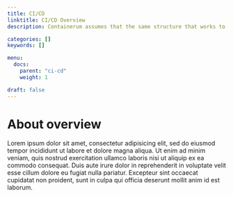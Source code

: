 ```yaml
---
title: CI/CD
linktitle: CI/CD Overview
description: Containerum assumes that the same structure that works to organize your source content is used to organize the rendered site.

categories: []
keywords: []

menu:
  docs:
    parent: "ci-cd"
    weight: 1

draft: false
---
```


# About overview

Lorem ipsum dolor sit amet, consectetur adipisicing elit, sed do eiusmod tempor incididunt ut labore et dolore magna aliqua. Ut enim ad minim veniam, quis nostrud exercitation ullamco laboris nisi ut aliquip ex ea commodo consequat. Duis aute irure dolor in reprehenderit in voluptate velit esse cillum dolore eu fugiat nulla pariatur. Excepteur sint occaecat cupidatat non proident, sunt in culpa qui officia deserunt mollit anim id est laborum.
